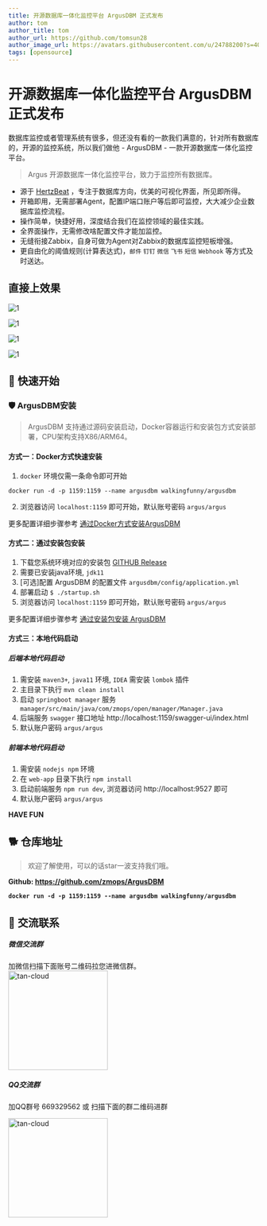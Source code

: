 ```yaml
---
title: 开源数据库一体化监控平台 ArgusDBM 正式发布
author: tom
author_title: tom
author_url: https://github.com/tomsun28
author_image_url: https://avatars.githubusercontent.com/u/24788200?s=400&v=4
tags: [opensource]  
---
```


# 开源数据库一体化监控平台 ArgusDBM 正式发布

数据库监控或者管理系统有很多，但还没有看的一款我们满意的，针对所有数据库的，开源的监控系统，所以我们做他 - ArgusDBM - 一款开源数据库一体化监控平台。

> Argus 开源数据库一体化监控平台，致力于监控所有数据库。


- 源于 [HertzBeat](https://github.com/dromara/hertzbeat) ，专注于数据库方向，优美的可视化界面，所见即所得。
- 开箱即用，无需部署Agent，配置IP端口账户等后即可监控，大大减少企业数据库监控流程。
- 操作简单，快捷好用，深度结合我们在监控领域的最佳实践。
- 全界面操作，无需修改啥配置文件才能加监控。
- 无缝衔接Zabbix，自身可做为Agent对Zabbix的数据库监控短板增强。
- 更自由化的阈值规则(计算表达式)，`邮件` `钉钉` `微信` `飞书` `短信` `Webhook` 等方式及时送达。

## 直接上效果

![1](/img/home/1.png)

![1](/img/home/2.png)

![1](/img/home/3.png)

![1](/img/home/4.png)

## 🎡 快速开始

### 🛡️ ArgusDBM安装

> ArgusDBM 支持通过源码安装启动，Docker容器运行和安装包方式安装部署，CPU架构支持X86/ARM64。

#### 方式一：Docker方式快速安装

1. `docker` 环境仅需一条命令即可开始

`docker run -d -p 1159:1159 --name argusdbm walkingfunny/argusdbm`

2. 浏览器访问 `localhost:1159` 即可开始，默认账号密码 `argus/argus`

更多配置详细步骤参考 [通过Docker方式安装ArgusDBM](https://github.com/zmops/ArgusDBM/tree/main/home/docs/start/docker-deploy.md)

#### 方式二：通过安装包安装

1. 下载您系统环境对应的安装包 [GITHUB Release](https://github.com/zmops/argusdbm/releases)
2. 需要已安装java环境, `jdk11`
3. [可选]配置 ArgusDBM 的配置文件 `argusdbm/config/application.yml`
4. 部署启动 `$ ./startup.sh `
5. 浏览器访问 `localhost:1159` 即可开始，默认账号密码 `argus/argus`

更多配置详细步骤参考 [通过安装包安装 ArgusDBM](https://github.com/zmops/ArgusDBM/tree/main/home/docs/start/package-deploy.md)

#### 方式三：本地代码启动

##### 后端本地代码启动

1. 需安装 `maven3+`, `java11` 环境, `IDEA` 需安装 `lombok` 插件
2. 主目录下执行 `mvn clean install`
3. 启动 `springboot manager` 服务 `manager/src/main/java/com/zmops/open/manager/Manager.java`
4. 后端服务 `swagger` 接口地址  http://localhost:1159/swagger-ui/index.html
5. 默认账户密码  `argus/argus`

##### 前端本地代码启动

1. 需安装 `nodejs npm` 环境
2. 在 `web-app` 目录下执行 `npm install`
3. 启动前端服务 `npm run dev`, 浏览器访问 http://localhost:9527 即可
4. 默认账户密码 `argus/argus`

**HAVE FUN**

## 🐕 仓库地址  

> 欢迎了解使用，可以的话star一波支持我们哦。

**Github: https://github.com/zmops/ArgusDBM**

**`docker run -d -p 1159:1159 --name argusdbm walkingfunny/argusdbm`**

## 💬 交流联系

##### 微信交流群

加微信扫描下面账号二维码拉您进微信群。   
<img alt="tan-cloud" src="/img/wechat.jpg" width="200"/>

##### QQ交流群

加QQ群号 669329562 或 扫描下面的群二维码进群

<img alt="tan-cloud" src="/img/qq.jpg" width="200"/>

